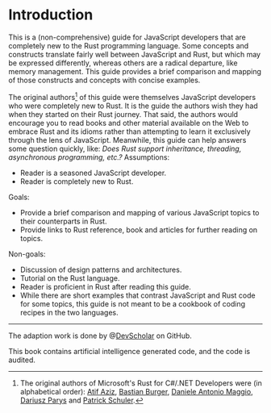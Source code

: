 # Introduction

This is a (non-comprehensive) guide for JavaScript developers that are completely new to the Rust programming language. Some concepts and constructs translate fairly well between JavaScript and Rust, but which may be expressed differently, whereas others are a radical departure, like memory management. This guide provides a brief comparison and mapping of those constructs and concepts with concise examples.

The original authors[^authors] of this guide were themselves JavaScript developers who were completely new to Rust. <!--This guide is the compilation of the knowledge acquired by the authors writing Rust code over the course of several months. -->It is the guide the authors wish they had when they started on their Rust journey. That said, the authors would encourage you to read books and other material available on the Web to embrace Rust and its idioms rather than attempting to learn it exclusively through the lens of JavaScript. Meanwhile, this guide can help answers some question quickly, like: _Does Rust support inheritance, threading, asynchronous programming, etc.?_ 
Assumptions:

- Reader is a seasoned JavaScript developer.
- Reader is completely new to Rust.

Goals:

- Provide a brief comparison and mapping of various JavaScript topics to their counterparts in Rust.
- Provide links to Rust reference, book and articles for further reading on topics.

Non-goals:

- Discussion of design patterns and architectures.
- Tutorial on the Rust language.
- Reader is proficient in Rust after reading this guide.
- While there are short examples that contrast JavaScript and Rust code for some topics, this guide is not meant to be a cookbook of coding recipes in the two languages.

---

[^authors]: The original authors of Microsoft's Rust for C#/.NET Developers were (in alphabetical order):
[Atif Aziz], [Bastian Burger], [Daniele Antonio Maggio], [Dariusz Parys] and
[Patrick Schuler].

  [Atif Aziz]: https://github.com/atifaziz
  [Bastian Burger]: https://github.com/bastbu
  [Daniele Antonio Maggio]: https://github.com/danigian
  [Dariusz Parys]: https://github.com/dariuszparys
  [Patrick Schuler]: https://github.com/p-schuler

The adaption work is done by @[DevScholar] on GitHub.

[DevScholar]: https://github.com/DevScholar

This book contains artificial intelligence generated code, and the code is audited.